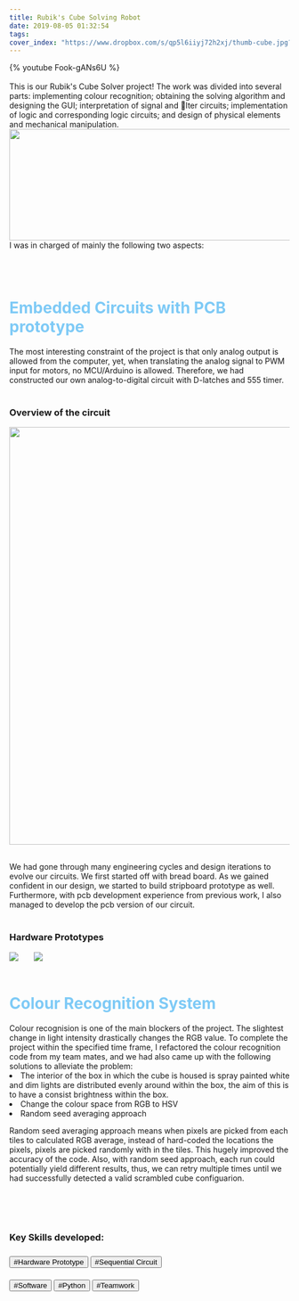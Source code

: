 ```yaml
---
title: Rubik's Cube Solving Robot
date: 2019-08-05 01:32:54
tags:
cover_index: "https://www.dropbox.com/s/qp5l6iiyj72h2xj/thumb-cube.jpg?raw=1"
---
```

{% youtube Fook-gANs6U %}
<br>
<br>
This is our Rubik's Cube Solver project! The work was divided into several parts: implementing colour recognition; obtaining the solving algorithm and designing the GUI; interpretation of signal and lter circuits; implementation of logic and corresponding logic circuits; and design of physical elements and mechanical manipulation.
<br>
<img src="https://www.dropbox.com/s/n6zv8rm1eheshj2/cube-overall.png?raw=1" width="1080" height="200">
<br>
I was in charged of mainly the following two aspects: 



<br>
<br>
<h1 style="color:#7ecaf6;" class="fas fa-briefcase"> Embedded Circuits with PCB prototype </h1>
The most interesting constraint of the project is that only analog output is allowed from the computer, yet, when translating the analog signal to PWM input for motors, no MCU/Arduino is allowed. Therefore, we had constructed our own analog-to-digital circuit with D-latches and 555 timer.
<br>
<br>
<h3>Overview of the circuit</h3>
<img src="https://www.dropbox.com/s/e2ibao4k4r9buzb/cube-circuit.png?raw=1" width="1080" height="750">
<br>
<br>


We had gone through many engineering cycles and design iterations to evolve our circuits. We first started off with bread board. As we gained confident in our design, we started to build stripboard prototype as well. Furthermore, with pcb development experience from previous work, I also managed to develop the pcb version of our circuit.
<br>
<br>
<h3>Hardware Prototypes</h3>
<img src="https://www.dropbox.com/s/359e7hs1ahr9qdk/cube-strip-board.jpg?raw=1">
 &nbsp  &nbsp  &nbsp
<img src="https://www.dropbox.com/s/mxc3y1lkoutovbj/cube-pcb.jpg?raw=1">





<br>
<br>
<h1 style="color:#7ecaf6;" class="fas fa-briefcase"> Colour Recognition System </h1>
Colour recognision is one of the main blockers of the project. The slightest change in light intensity drastically changes the RGB value. To complete the project within the specified time frame, I refactored the colour recognition code from my team mates, and we had also came up with the following solutions to alleviate the problem:

<li> The interior of the box in which the cube is housed is spray painted white and dim lights are distributed evenly around within the box, the aim of this is to have a consist brightness within the box.</li>
<li> Change the colour space from RGB to HSV</li>
<li> Random seed averaging approach</li>

Random seed averaging approach means when pixels are picked from each tiles to calculated RGB average, instead of hard-coded the locations the pixels, pixels are picked randomly with in the tiles. This hugely improved the accuracy of the code. Also, with random seed approach, each run could potentially yield different results, thus, we can retry multiple times until we had successfully detected a valid scrambled cube configuarion.

<br>
<br>
<br>
<h3>Key Skills developed:<h3>
<button>#Hardware Prototype</button>  <button>#Sequential Circuit</button>
<br>
<br>
<button>#Software</button>  <button>#Python</button>  <button>#Teamwork</button>